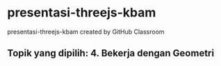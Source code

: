 # presentasi-threejs-kbam
presentasi-threejs-kbam created by GitHub Classroom

## Topik yang dipilih: 4. Bekerja dengan Geometri
